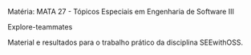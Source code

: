 Matéria: MATA 27 - Tópicos Especiais em Engenharia de Software III

Explore-teammates

Material e resultados para o trabalho prático da disciplina SEEwithOSS.
